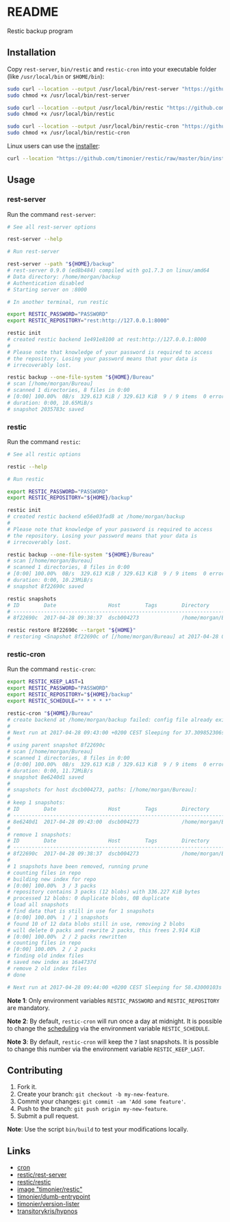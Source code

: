 # README

Restic backup program

## Installation

Copy `rest-server`, `bin/restic` and `restic-cron` into your executable folder (like `/usr/local/bin` or `$HOME/bin`):

```sh
sudo curl --location --output /usr/local/bin/rest-server "https://github.com/timonier/restic/raw/master/bin/rest-server"
sudo chmod +x /usr/local/bin/rest-server

sudo curl --location --output /usr/local/bin/restic "https://github.com/timonier/restic/raw/master/bin/restic"
sudo chmod +x /usr/local/bin/restic

sudo curl --location --output /usr/local/bin/restic-cron "https://github.com/timonier/restic/raw/master/bin/restic-cron"
sudo chmod +x /usr/local/bin/restic-cron
```

Linux users can use the [installer](https://github.com/timonier/restic/blob/master/bin/installer):

```sh
curl --location "https://github.com/timonier/restic/raw/master/bin/installer" | sudo sh -s install
```

## Usage

### rest-server

Run the command `rest-server`:

```sh
# See all rest-server options

rest-server --help

# Run rest-server

rest-server --path "${HOME}/backup"
# rest-server 0.9.0 (ed8b484) compiled with go1.7.3 on linux/amd64
# Data directory: /home/morgan/backup
# Authentication disabled
# Starting server on :8000

# In another terminal, run restic

export RESTIC_PASSWORD="PASSWORD"
export RESTIC_REPOSITORY="rest:http://127.0.0.1:8000"

restic init
# created restic backend 1e491e8100 at rest:http://127.0.0.1:8000
#
# Please note that knowledge of your password is required to access
# the repository. Losing your password means that your data is
# irrecoverably lost.

restic backup --one-file-system "${HOME}/Bureau"
# scan [/home/morgan/Bureau]
# scanned 1 directories, 8 files in 0:00
# [0:00] 100.00%  0B/s  329.613 KiB / 329.613 KiB  9 / 9 items  0 errors  ETA 0:00
# duration: 0:00, 10.65MiB/s
# snapshot 2035783c saved
```

### restic

Run the command `restic`:

```sh
# See all restic options

restic --help

# Run restic

export RESTIC_PASSWORD="PASSWORD"
export RESTIC_REPOSITORY="${HOME}/backup"

restic init
# created restic backend e56e03fad8 at /home/morgan/backup
#
# Please note that knowledge of your password is required to access
# the repository. Losing your password means that your data is
# irrecoverably lost.

restic backup --one-file-system "${HOME}/Bureau"
# scan [/home/morgan/Bureau]
# scanned 1 directories, 8 files in 0:00
# [0:00] 100.00%  0B/s  329.613 KiB / 329.613 KiB  9 / 9 items  0 errors  ETA 0:00
# duration: 0:00, 10.23MiB/s
# snapshot 8f22690c saved

restic snapshots
# ID        Date                 Host        Tags        Directory
# ----------------------------------------------------------------------
# 8f22690c  2017-04-28 09:38:37  dscb004273              /home/morgan/Bureau

restic restore 8f22690c --target "${HOME}"
# restoring <Snapshot 8f22690c of [/home/morgan/Bureau] at 2017-04-28 09:38:37.240551869 +0200 CEST by morgan@dscb004273> to /home/morgan
```

### restic-cron

Run the command `restic-cron`:

```sh
export RESTIC_KEEP_LAST=1
export RESTIC_PASSWORD="PASSWORD"
export RESTIC_REPOSITORY="${HOME}/backup"
export RESTIC_SCHEDULE="* * * * *"

restic-cron "${HOME}/Bureau"
# create backend at /home/morgan/backup failed: config file already exists
#
# Next run at 2017-04-28 09:43:00 +0200 CEST Sleeping for 37.309852306s
#
# using parent snapshot 8f22690c
# scan [/home/morgan/Bureau]
# scanned 1 directories, 8 files in 0:00
# [0:00] 100.00%  0B/s  329.613 KiB / 329.613 KiB  9 / 9 items  0 errors  ETA 0:00
# duration: 0:00, 11.72MiB/s
# snapshot 8e6240d1 saved
#
# snapshots for host dscb004273, paths: [/home/morgan/Bureau]:
#
# keep 1 snapshots:
# ID        Date                 Host        Tags        Directory
# ----------------------------------------------------------------------
# 8e6240d1  2017-04-28 09:43:00  dscb004273              /home/morgan/Bureau
#
# remove 1 snapshots:
# ID        Date                 Host        Tags        Directory
# ----------------------------------------------------------------------
# 8f22690c  2017-04-28 09:38:37  dscb004273              /home/morgan/Bureau
#
# 1 snapshots have been removed, running prune
# counting files in repo
# building new index for repo
# [0:00] 100.00%  3 / 3 packs
# repository contains 3 packs (12 blobs) with 336.227 KiB bytes
# processed 12 blobs: 0 duplicate blobs, 0B duplicate
# load all snapshots
# find data that is still in use for 1 snapshots
# [0:00] 100.00%  1 / 1 snapshots
# found 10 of 12 data blobs still in use, removing 2 blobs
# will delete 0 packs and rewrite 2 packs, this frees 2.914 KiB
# [0:00] 100.00%  2 / 2 packs rewritten
# counting files in repo
# [0:00] 100.00%  2 / 2 packs
# finding old index files
# saved new index as 16a4737d
# remove 2 old index files
# done

# Next run at 2017-04-28 09:44:00 +0200 CEST Sleeping for 58.43000103s
```

__Note 1__: Only environment variables `RESTIC_PASSWORD` and `RESTIC_REPOSITORY` are mandatory.

__Note 2__: By default, `restic-cron` will run once a day at midnight. It is possible to change the [scheduling](https://en.wikipedia.org/wiki/Cron) via the environment variable `RESTIC_SCHEDULE`.

__Note 3__: By default, `restic-cron` will keep the `7` last snapshots. It is possible to change this number via the environment variable `RESTIC_KEEP_LAST`.

## Contributing

1. Fork it.
2. Create your branch: `git checkout -b my-new-feature`.
3. Commit your changes: `git commit -am 'Add some feature'`.
4. Push to the branch: `git push origin my-new-feature`.
5. Submit a pull request.

__Note__: Use the script `bin/build` to test your modifications locally.

## Links

* [cron](https://en.wikipedia.org/wiki/Cron)
* [restic/rest-server](https://github.com/restic/rest-server)
* [restic/restic](https://github.com/restic/restic)
* [image "timonier/restic"](https://hub.docker.com/r/timonier/restic/)
* [timonier/dumb-entrypoint](https://github.com/timonier/dumb-entrypoint)
* [timonier/version-lister](https://github.com/timonier/version-lister)
* [transitorykris/hypnos](https://github.com/transitorykris/hypnos)
